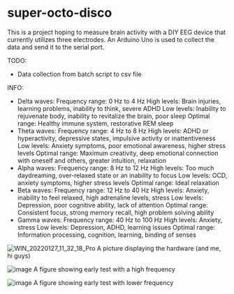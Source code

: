 # super-octo-disco
This is a project hoping to measure brain activity with a DIY EEG device that currently utilizes three electrodes. An Arduino Uno is used to collect the data and send it to the serial port.

TODO:
 - Data collection from batch script to csv file

INFO:
- Delta waves:
    Frequency range: 0 Hz to 4 Hz
    High levels: Brain injuries, learning problems, inability to think, severe ADHD
    Low levels: Inability to rejuvenate body, inability to revitalize the brain, poor sleep
    Optimal range: Healthy immune system,  restorative REM sleep
- Theta waves:
    Frequency range: 4 Hz to 8 Hz
    High levels: ADHD or hyperactivity, depressive states, impulsive activity or inattentiveness
    Low levels: Anxiety symptoms, poor emotional awareness, higher stress levels
    Optimal range: Maximum creativity, deep emotional connection with oneself and others, greater intuition, relaxation
- Alpha waves: 
    Frequency range: 8 Hz to 12 Hz
    High levels: Too much daydreaming, over-relaxed state or an inability to focus
    Low levels: OCD, anxiety symptoms, higher stress levels
    Optimal range: Ideal relaxation
- Beta waves: 
    Frequency range: 12 Hz to 40 Hz
    High levels: Anxiety, inability to feel relaxed, high adrenaline levels, stress
    Low levels: Depression, poor cognitive ability, lack of attention
    Optimal range: Consistent focus, strong memory recall, high problem solving ability
- Gamma waves:
    Frequency range: 40 Hz to 100 Hz
    High levels: Anxiety, stress
    Low levels: Depression, ADHD, learning issues
    Optimal range: Information processing, cognition, learning, binding of senses
    
    
![WIN_20220127_11_32_18_Pro](https://user-images.githubusercontent.com/71032947/151401931-23424620-6394-4468-86f3-db87080196db.jpg)
A picture displaying the hardware (and me, hi guys)

![image](https://user-images.githubusercontent.com/71032947/151401008-7db54437-f4c2-4ba3-a219-d5e51a55e89e.png)
A figure showing early test with a high frequency

![image](https://user-images.githubusercontent.com/71032947/151401163-1480a111-a2cc-487b-ace8-8060f23f5c01.png)
A figure showing early test with lower frequency
